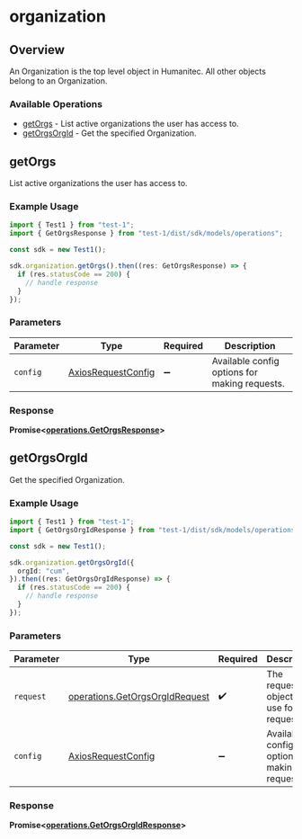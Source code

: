 # organization

## Overview

An Organization is the top level object in Humanitec. All other objects belong to an Organization.
<SchemaDefinition schemaRef="#/components/schemas/OrganizationRequest" />


### Available Operations

* [getOrgs](#getorgs) - List active organizations the user has access to.
* [getOrgsOrgId](#getorgsorgid) - Get the specified Organization.

## getOrgs

List active organizations the user has access to.

### Example Usage

```typescript
import { Test1 } from "test-1";
import { GetOrgsResponse } from "test-1/dist/sdk/models/operations";

const sdk = new Test1();

sdk.organization.getOrgs().then((res: GetOrgsResponse) => {
  if (res.statusCode == 200) {
    // handle response
  }
});
```

### Parameters

| Parameter                                                    | Type                                                         | Required                                                     | Description                                                  |
| ------------------------------------------------------------ | ------------------------------------------------------------ | ------------------------------------------------------------ | ------------------------------------------------------------ |
| `config`                                                     | [AxiosRequestConfig](https://axios-http.com/docs/req_config) | :heavy_minus_sign:                                           | Available config options for making requests.                |


### Response

**Promise<[operations.GetOrgsResponse](../../models/operations/getorgsresponse.md)>**


## getOrgsOrgId

Get the specified Organization.

### Example Usage

```typescript
import { Test1 } from "test-1";
import { GetOrgsOrgIdResponse } from "test-1/dist/sdk/models/operations";

const sdk = new Test1();

sdk.organization.getOrgsOrgId({
  orgId: "cum",
}).then((res: GetOrgsOrgIdResponse) => {
  if (res.statusCode == 200) {
    // handle response
  }
});
```

### Parameters

| Parameter                                                                        | Type                                                                             | Required                                                                         | Description                                                                      |
| -------------------------------------------------------------------------------- | -------------------------------------------------------------------------------- | -------------------------------------------------------------------------------- | -------------------------------------------------------------------------------- |
| `request`                                                                        | [operations.GetOrgsOrgIdRequest](../../models/operations/getorgsorgidrequest.md) | :heavy_check_mark:                                                               | The request object to use for the request.                                       |
| `config`                                                                         | [AxiosRequestConfig](https://axios-http.com/docs/req_config)                     | :heavy_minus_sign:                                                               | Available config options for making requests.                                    |


### Response

**Promise<[operations.GetOrgsOrgIdResponse](../../models/operations/getorgsorgidresponse.md)>**

